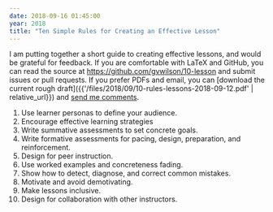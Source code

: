 ```yaml
---
date: 2018-09-16 01:45:00
year: 2018
title: "Ten Simple Rules for Creating an Effective Lesson"
---
```


I am putting together a short guide to creating effective lessons,
and would be grateful for feedback.
If you are comfortable with LaTeX and GitHub,
you can read the source at <https://github.com/gvwilson/10-lesson>
and submit issues or pull requests.
If you prefer PDFs and email,
you can [download the current rough draft]({{'/files/2018/09/10-rules-lessons-2018-09-12.pdf' | relative_url}})
and [send me comments](mailto:{{site.author.email}}).

1.  Use learner personas to define your audience.
2.  Encourage effective learning strategies
3.  Write summative assessments to set concrete goals.
4.  Write formative assessments for pacing, design, preparation, and reinforcement.
5.  Design for peer instruction.
6.  Use worked examples and concreteness fading.
7.  Show how to detect, diagnose, and correct common mistakes.
8.  Motivate and avoid demotivating.
9.  Make lessons inclusive.
10. Design for collaboration with other instructors.
